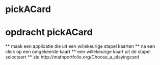# pickACard

<h1>opdracht pickACard </h1>
** maak een applicatie die uit een willekeurige stapel kaarten
** na een click op een omgekeerde kaart
** een willekeurige kaart uit de stapel selecteert
** zie http://mathportfolio.org/Choose_a_playingcard
